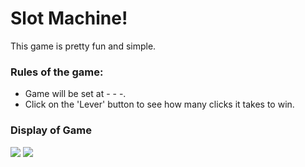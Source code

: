 

# Slot Machine!

This game is pretty fun and simple. 

### Rules of the game: 

- Game will be set at - - -.
- Click on the 'Lever' button to see how many clicks it takes to win. 

### Display of Game

<img src="Clicked Lever.png">

<img src="You Win!.png">